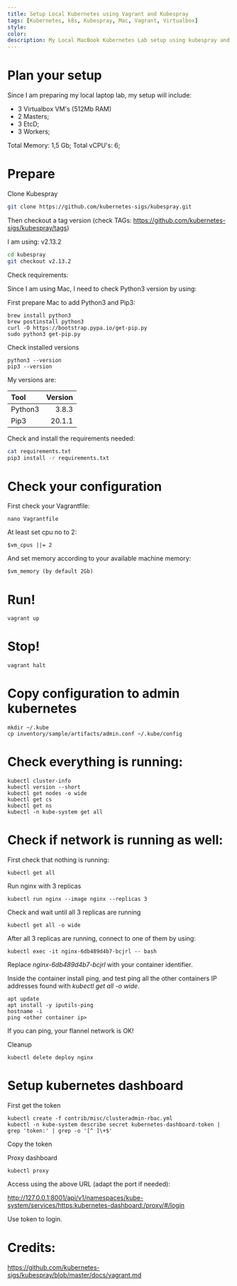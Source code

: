 ```yaml
---
title: Setup Local Kubernetes using Vagrant and Kubespray
tags: [Kubernetes, k8s, Kubespray, Mac, Vagrant, Virtualbox]
style: 
color: 
description: My Local MacBook Kubernetes Lab setup using kubespray and vagrant (virtualbox)
---
```



# Plan your setup

Since I am preparing my local laptop lab, my setup will include:

- 3 Virtualbox VM's (512Mb RAM)
- 2 Masters;
- 3 EtcD;
- 3 Workers;


Total Memory: 1,5 Gb;
Total vCPU's: 6;

# Prepare

Clone Kubespray

``` bash
git clone https://github.com/kubernetes-sigs/kubespray.git
```

Then checkout a tag version (check TAGs: https://github.com/kubernetes-sigs/kubespray/tags)
 
I am using: v2.13.2

``` bash
cd kubespray
git checkout v2.13.2
```

Check requirements:

Since I am using Mac, I need to check Python3 version by using:

First prepare Mac to add Python3 and Pip3:

```
brew install python3
brew postinstall python3
curl -O https://bootstrap.pypa.io/get-pip.py
sudo python3 get-pip.py
```

Check installed versions
```
python3 --version
pip3 --version
```

My versions are:

| Tool    | Version |
| :------ | ------: |
| Python3 |   3.8.3 |
| Pip3    |  20.1.1 |

Check and install the requirements needed:

``` bash
cat requirements.txt
pip3 install -r requirements.txt
```

# Check your configuration

First check your Vagrantfile:

```
nano Vagrantfile
```

At least set cpu no to 2:

	$vm_cpus ||= 2

And set memory according to your available machine memory:

	$vm_memory (by default 2Gb)

# Run!

```
vagrant up
```

# Stop!

```
vagrant halt
```

# Copy configuration to admin kubernetes

```
mkdir ~/.kube
cp inventory/sample/artifacts/admin.conf ~/.kube/config
```

# Check everything is running:

```
kubectl cluster-info
kubectl version --short
kubectl get nodes -o wide
kubectl get cs
kubectl get ns
kubectl -n kube-system get all
```


# Check if network is running as well:

First check that nothing is running:

```
kubectl get all
```

Run nginx with 3 replicas

```
kubectl run nginx --image nginx --replicas 3
```

Check and wait until all 3 replicas are running

```
kubectl get all -o wide
```

After all 3 replicas are running, connect to one of them by using:

```
kubectl exec -it nginx-6db489d4b7-bcjrl -- bash
```

Replace *nginx-6db489d4b7-bcjrl* with your container identifier.

Inside the container install ping, and test ping all the other containers IP addresses found with *kubectl get all -o wide*.

```
apt update
apt install -y iputils-ping
hostname -i
ping <other container ip>
```

If you can ping, your flannel network is OK!

Cleanup

```
kubectl delete deploy nginx
```

# Setup kubernetes dashboard

First get the token

```
kubectl create -f contrib/misc/clusteradmin-rbac.yml
kubectl -n kube-system describe secret kubernetes-dashboard-token | grep 'token:' | grep -o '[^ ]\+$'
```

Copy the token

Proxy dashboard

```
kubectl proxy
```

Access using the above URL (adapt the port if needed):

http://127.0.0.1:8001/api/v1/namespaces/kube-system/services/https:kubernetes-dashboard:/proxy/#/login

Use token to login.



# Credits:

https://github.com/kubernetes-sigs/kubespray/blob/master/docs/vagrant.md


